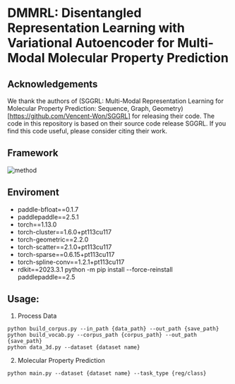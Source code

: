 # DMMRL: Disentangled Representation Learning with Variational Autoencoder for Multi-Modal Molecular Property Prediction

## Acknowledgements
We thank the authors of (SGGRL: Multi-Modal Representation Learning for Molecular Property Prediction: Sequence, Graph, Geometry)[https://github.com/Vencent-Won/SGGRL] for releasing their code. The code in this repository is based on their source code release SGGRL. If you find this code useful, please consider citing their work.

## Framework
![method]([https://github.com/xulong0826/DMMRL/DMMRL.png](https://github.com/xulong0826/DMMRL/blob/main/DMMRL.png))

## Enviroment
- paddle-bfloat==0.1.7
- paddlepaddle==2.5.1
- torch==1.13.0
- torch-cluster==1.6.0+pt113cu117
- torch-geometric==2.2.0
- torch-scatter==2.1.0+pt113cu117
- torch-sparse==0.6.15+pt113cu117
- torch-spline-conv==1.2.1+pt113cu117
- rdkit==2023.3.1
python -m pip install --force-reinstall paddlepaddle==2.5
## Usage:

1. Process Data
```
python build_corpus.py --in_path {data_path} --out_path {save_path}
python build_vocab.py --corpus_path {corpus_path} --out_path {save_path}
python data_3d.py --dataset {dataset name}
```
2. Molecular Property Prediction
```
python main.py --dataset {dataset name} --task_type {reg/class}
```
